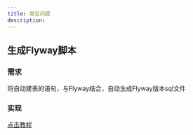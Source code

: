 ```yaml
---
title: 常见问题
description:
---
```


## 生成Flyway脚本

### 需求

将自动建表的语句，与Flyway结合，自动生成Flyway版本sql文件

### 实现

[点击教程](/指南/自定义/SQL记录.html#_2、自定义实现类)

